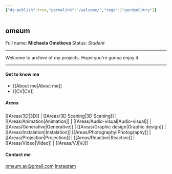 ```yaml
---
{"dg-publish":true,"permalink":"/welcome/","tags":["gardenEntry"]}
---
```


## omeum
Full name: **Michaela Omelková**
Status: *Student*

----
Welcome to archive of my projects. 
Hope you're gonna enjoy it.

---
#### Get to know me
- [[About me\|About me]]
- [[CV\|CV]]

##### Areas
[[Areas/3D\|3D]] | [[Areas/3D Scaning\|3D Scaning]] | [[Areas/Animation\|Animation]] | [[Areas/Audio-visual\|Audio-visual]] | [[Areas/Generative\|Generative]] | [[Areas/Graphic design\|Graphic design]] | [[Areas/Instalation\|Instalation]] [[Areas/Photography\|Photography]] | [[Areas/Projection\|Projection]] | [[Areas/Reactive\|Reactive]] | [[Areas/Video\|Video]] | [[Areas/VJ\|VJ]]

#### Contact me
omeum.av@gmail.com
[Instagram](https://www.instagram.com/omeum_/)


